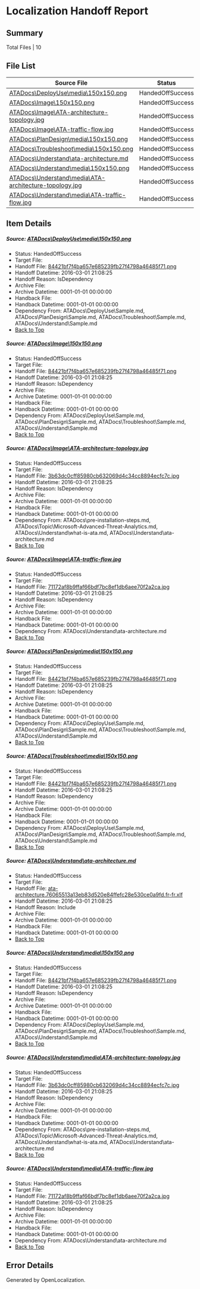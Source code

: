 # <a name='report-top'></a> Localization Handoff Report

## Summary
 Total Files | 10

## File List
 Source File | Status | Details 
 ----------- | ------ | ------- 
 [ATADocs\DeployUse\media\150x150.png](https://github.com/Microsoft/ATADocs-pr/blob/db99de92dbbf008a194b501e137e3848c9f58090/ATADocs/DeployUse/media/150x150.png) | HandedOffSuccess | [Details](#84421bf7f4ba657e685239fb27f4798a46485f7112)
 [ATADocs\Image\150x150.png](https://github.com/Microsoft/ATADocs-pr/blob/db99de92dbbf008a194b501e137e3848c9f58090/ATADocs/Image/150x150.png) | HandedOffSuccess | [Details](#84421bf7f4ba657e685239fb27f4798a46485f7123)
 [ATADocs\Image\ATA-architecture-topology.jpg](https://github.com/Microsoft/ATADocs-pr/blob/db99de92dbbf008a194b501e137e3848c9f58090/ATADocs/Image/ATA-architecture-topology.jpg) | HandedOffSuccess | [Details](#3b63dc0cff85980cb632069d4c34cc8894ecfc7c29)
 [ATADocs\Image\ATA-traffic-flow.jpg](https://github.com/Microsoft/ATADocs-pr/blob/db99de92dbbf008a194b501e137e3848c9f58090/ATADocs/Image/ATA-traffic-flow.jpg) | HandedOffSuccess | [Details](#71172af8b9ffaf66bdf7bc8ef1db6aee70f2a2ca74)
 [ATADocs\PlanDesign\media\150x150.png](https://github.com/Microsoft/ATADocs-pr/blob/db99de92dbbf008a194b501e137e3848c9f58090/ATADocs/PlanDesign/media/150x150.png) | HandedOffSuccess | [Details](#84421bf7f4ba657e685239fb27f4798a46485f71104)
 [ATADocs\Troubleshoot\media\150x150.png](https://github.com/Microsoft/ATADocs-pr/blob/db99de92dbbf008a194b501e137e3848c9f58090/ATADocs/Troubleshoot/media/150x150.png) | HandedOffSuccess | [Details](#84421bf7f4ba657e685239fb27f4798a46485f71114)
 [ATADocs\Understand\ata-architecture.md](https://github.com/Microsoft/ATADocs-pr/blob/db99de92dbbf008a194b501e137e3848c9f58090/ATADocs/Understand/ata-architecture.md) | HandedOffSuccess | [Details](#5acb10d04d5d33c84faede28489a310f14cc6b39121)
 [ATADocs\Understand\media\150x150.png](https://github.com/Microsoft/ATADocs-pr/blob/db99de92dbbf008a194b501e137e3848c9f58090/ATADocs/Understand/media/150x150.png) | HandedOffSuccess | [Details](#84421bf7f4ba657e685239fb27f4798a46485f71125)
 [ATADocs\Understand\media\ATA-architecture-topology.jpg](https://github.com/Microsoft/ATADocs-pr/blob/db99de92dbbf008a194b501e137e3848c9f58090/ATADocs/Understand/media/ATA-architecture-topology.jpg) | HandedOffSuccess | [Details](#3b63dc0cff85980cb632069d4c34cc8894ecfc7c126)
 [ATADocs\Understand\media\ATA-traffic-flow.jpg](https://github.com/Microsoft/ATADocs-pr/blob/db99de92dbbf008a194b501e137e3848c9f58090/ATADocs/Understand/media/ATA-traffic-flow.jpg) | HandedOffSuccess | [Details](#71172af8b9ffaf66bdf7bc8ef1db6aee70f2a2ca127)

## Item Details
##### <a name='84421bf7f4ba657e685239fb27f4798a46485f7112'></a> Source: [ATADocs\DeployUse\media\150x150.png](https://github.com/Microsoft/ATADocs-pr/blob/db99de92dbbf008a194b501e137e3848c9f58090/ATADocs/DeployUse/media/150x150.png)
* Status: HandedOffSuccess
* Target File: 
* Handoff File: [84421bf7f4ba657e685239fb27f4798a46485f71.png](https://github.com/Microsoft/ATA.handoff/blob/b33e961a041e2d3b8ff1ef3742d147041124bfcf/ol-handoff/Microsoft/ATADocs-pr.fr-fr/master/84421bf7f4ba657e685239fb27f4798a46485f71.png)
* Handoff Datetime: 2016-03-01 21:08:25
* Handoff Reason: IsDependency
* Archive File: 
* Archive Datetime: 0001-01-01 00:00:00
* Handback File: 
* Handback Datetime: 0001-01-01 00:00:00
* Dependency From: ATADocs\DeployUse\Sample.md, ATADocs\PlanDesign\Sample.md, ATADocs\Troubleshoot\Sample.md, ATADocs\Understand\Sample.md
* [Back to Top](#report-top)

##### <a name='84421bf7f4ba657e685239fb27f4798a46485f7123'></a> Source: [ATADocs\Image\150x150.png](https://github.com/Microsoft/ATADocs-pr/blob/db99de92dbbf008a194b501e137e3848c9f58090/ATADocs/Image/150x150.png)
* Status: HandedOffSuccess
* Target File: 
* Handoff File: [84421bf7f4ba657e685239fb27f4798a46485f71.png](https://github.com/Microsoft/ATA.handoff/blob/b33e961a041e2d3b8ff1ef3742d147041124bfcf/ol-handoff/Microsoft/ATADocs-pr.fr-fr/master/84421bf7f4ba657e685239fb27f4798a46485f71.png)
* Handoff Datetime: 2016-03-01 21:08:25
* Handoff Reason: IsDependency
* Archive File: 
* Archive Datetime: 0001-01-01 00:00:00
* Handback File: 
* Handback Datetime: 0001-01-01 00:00:00
* Dependency From: ATADocs\DeployUse\Sample.md, ATADocs\PlanDesign\Sample.md, ATADocs\Troubleshoot\Sample.md, ATADocs\Understand\Sample.md
* [Back to Top](#report-top)

##### <a name='3b63dc0cff85980cb632069d4c34cc8894ecfc7c29'></a> Source: [ATADocs\Image\ATA-architecture-topology.jpg](https://github.com/Microsoft/ATADocs-pr/blob/db99de92dbbf008a194b501e137e3848c9f58090/ATADocs/Image/ATA-architecture-topology.jpg)
* Status: HandedOffSuccess
* Target File: 
* Handoff File: [3b63dc0cff85980cb632069d4c34cc8894ecfc7c.jpg](https://github.com/Microsoft/ATA.handoff/blob/b33e961a041e2d3b8ff1ef3742d147041124bfcf/ol-handoff/Microsoft/ATADocs-pr.fr-fr/master/3b63dc0cff85980cb632069d4c34cc8894ecfc7c.jpg)
* Handoff Datetime: 2016-03-01 21:08:25
* Handoff Reason: IsDependency
* Archive File: 
* Archive Datetime: 0001-01-01 00:00:00
* Handback File: 
* Handback Datetime: 0001-01-01 00:00:00
* Dependency From: ATADocs\pre-installation-steps.md, ATADocs\Topic\Microsoft-Advanced-Threat-Analytics.md, ATADocs\Understand\what-is-ata.md, ATADocs\Understand\ata-architecture.md
* [Back to Top](#report-top)

##### <a name='71172af8b9ffaf66bdf7bc8ef1db6aee70f2a2ca74'></a> Source: [ATADocs\Image\ATA-traffic-flow.jpg](https://github.com/Microsoft/ATADocs-pr/blob/db99de92dbbf008a194b501e137e3848c9f58090/ATADocs/Image/ATA-traffic-flow.jpg)
* Status: HandedOffSuccess
* Target File: 
* Handoff File: [71172af8b9ffaf66bdf7bc8ef1db6aee70f2a2ca.jpg](https://github.com/Microsoft/ATA.handoff/blob/b33e961a041e2d3b8ff1ef3742d147041124bfcf/ol-handoff/Microsoft/ATADocs-pr.fr-fr/master/71172af8b9ffaf66bdf7bc8ef1db6aee70f2a2ca.jpg)
* Handoff Datetime: 2016-03-01 21:08:25
* Handoff Reason: IsDependency
* Archive File: 
* Archive Datetime: 0001-01-01 00:00:00
* Handback File: 
* Handback Datetime: 0001-01-01 00:00:00
* Dependency From: ATADocs\Understand\ata-architecture.md
* [Back to Top](#report-top)

##### <a name='84421bf7f4ba657e685239fb27f4798a46485f71104'></a> Source: [ATADocs\PlanDesign\media\150x150.png](https://github.com/Microsoft/ATADocs-pr/blob/db99de92dbbf008a194b501e137e3848c9f58090/ATADocs/PlanDesign/media/150x150.png)
* Status: HandedOffSuccess
* Target File: 
* Handoff File: [84421bf7f4ba657e685239fb27f4798a46485f71.png](https://github.com/Microsoft/ATA.handoff/blob/b33e961a041e2d3b8ff1ef3742d147041124bfcf/ol-handoff/Microsoft/ATADocs-pr.fr-fr/master/84421bf7f4ba657e685239fb27f4798a46485f71.png)
* Handoff Datetime: 2016-03-01 21:08:25
* Handoff Reason: IsDependency
* Archive File: 
* Archive Datetime: 0001-01-01 00:00:00
* Handback File: 
* Handback Datetime: 0001-01-01 00:00:00
* Dependency From: ATADocs\DeployUse\Sample.md, ATADocs\PlanDesign\Sample.md, ATADocs\Troubleshoot\Sample.md, ATADocs\Understand\Sample.md
* [Back to Top](#report-top)

##### <a name='84421bf7f4ba657e685239fb27f4798a46485f71114'></a> Source: [ATADocs\Troubleshoot\media\150x150.png](https://github.com/Microsoft/ATADocs-pr/blob/db99de92dbbf008a194b501e137e3848c9f58090/ATADocs/Troubleshoot/media/150x150.png)
* Status: HandedOffSuccess
* Target File: 
* Handoff File: [84421bf7f4ba657e685239fb27f4798a46485f71.png](https://github.com/Microsoft/ATA.handoff/blob/b33e961a041e2d3b8ff1ef3742d147041124bfcf/ol-handoff/Microsoft/ATADocs-pr.fr-fr/master/84421bf7f4ba657e685239fb27f4798a46485f71.png)
* Handoff Datetime: 2016-03-01 21:08:25
* Handoff Reason: IsDependency
* Archive File: 
* Archive Datetime: 0001-01-01 00:00:00
* Handback File: 
* Handback Datetime: 0001-01-01 00:00:00
* Dependency From: ATADocs\DeployUse\Sample.md, ATADocs\PlanDesign\Sample.md, ATADocs\Troubleshoot\Sample.md, ATADocs\Understand\Sample.md
* [Back to Top](#report-top)

##### <a name='5acb10d04d5d33c84faede28489a310f14cc6b39121'></a> Source: [ATADocs\Understand\ata-architecture.md](https://github.com/Microsoft/ATADocs-pr/blob/db99de92dbbf008a194b501e137e3848c9f58090/ATADocs/Understand/ata-architecture.md)
* Status: HandedOffSuccess
* Target File: 
* Handoff File: [ata-architecture.76065513a13eb83d520e84ffefc28e530ce0a9fd.fr-fr.xlf](https://github.com/Microsoft/ATA.handoff/blob/b33e961a041e2d3b8ff1ef3742d147041124bfcf/ol-handoff/Microsoft/ATADocs-pr.fr-fr/master/ata-architecture.76065513a13eb83d520e84ffefc28e530ce0a9fd.fr-fr.xlf)
* Handoff Datetime: 2016-03-01 21:08:25
* Handoff Reason: Include
* Archive File: 
* Archive Datetime: 0001-01-01 00:00:00
* Handback File: 
* Handback Datetime: 0001-01-01 00:00:00
* [Back to Top](#report-top)

##### <a name='84421bf7f4ba657e685239fb27f4798a46485f71125'></a> Source: [ATADocs\Understand\media\150x150.png](https://github.com/Microsoft/ATADocs-pr/blob/db99de92dbbf008a194b501e137e3848c9f58090/ATADocs/Understand/media/150x150.png)
* Status: HandedOffSuccess
* Target File: 
* Handoff File: [84421bf7f4ba657e685239fb27f4798a46485f71.png](https://github.com/Microsoft/ATA.handoff/blob/b33e961a041e2d3b8ff1ef3742d147041124bfcf/ol-handoff/Microsoft/ATADocs-pr.fr-fr/master/84421bf7f4ba657e685239fb27f4798a46485f71.png)
* Handoff Datetime: 2016-03-01 21:08:25
* Handoff Reason: IsDependency
* Archive File: 
* Archive Datetime: 0001-01-01 00:00:00
* Handback File: 
* Handback Datetime: 0001-01-01 00:00:00
* Dependency From: ATADocs\DeployUse\Sample.md, ATADocs\PlanDesign\Sample.md, ATADocs\Troubleshoot\Sample.md, ATADocs\Understand\Sample.md
* [Back to Top](#report-top)

##### <a name='3b63dc0cff85980cb632069d4c34cc8894ecfc7c126'></a> Source: [ATADocs\Understand\media\ATA-architecture-topology.jpg](https://github.com/Microsoft/ATADocs-pr/blob/db99de92dbbf008a194b501e137e3848c9f58090/ATADocs/Understand/media/ATA-architecture-topology.jpg)
* Status: HandedOffSuccess
* Target File: 
* Handoff File: [3b63dc0cff85980cb632069d4c34cc8894ecfc7c.jpg](https://github.com/Microsoft/ATA.handoff/blob/b33e961a041e2d3b8ff1ef3742d147041124bfcf/ol-handoff/Microsoft/ATADocs-pr.fr-fr/master/3b63dc0cff85980cb632069d4c34cc8894ecfc7c.jpg)
* Handoff Datetime: 2016-03-01 21:08:25
* Handoff Reason: IsDependency
* Archive File: 
* Archive Datetime: 0001-01-01 00:00:00
* Handback File: 
* Handback Datetime: 0001-01-01 00:00:00
* Dependency From: ATADocs\pre-installation-steps.md, ATADocs\Topic\Microsoft-Advanced-Threat-Analytics.md, ATADocs\Understand\what-is-ata.md, ATADocs\Understand\ata-architecture.md
* [Back to Top](#report-top)

##### <a name='71172af8b9ffaf66bdf7bc8ef1db6aee70f2a2ca127'></a> Source: [ATADocs\Understand\media\ATA-traffic-flow.jpg](https://github.com/Microsoft/ATADocs-pr/blob/db99de92dbbf008a194b501e137e3848c9f58090/ATADocs/Understand/media/ATA-traffic-flow.jpg)
* Status: HandedOffSuccess
* Target File: 
* Handoff File: [71172af8b9ffaf66bdf7bc8ef1db6aee70f2a2ca.jpg](https://github.com/Microsoft/ATA.handoff/blob/b33e961a041e2d3b8ff1ef3742d147041124bfcf/ol-handoff/Microsoft/ATADocs-pr.fr-fr/master/71172af8b9ffaf66bdf7bc8ef1db6aee70f2a2ca.jpg)
* Handoff Datetime: 2016-03-01 21:08:25
* Handoff Reason: IsDependency
* Archive File: 
* Archive Datetime: 0001-01-01 00:00:00
* Handback File: 
* Handback Datetime: 0001-01-01 00:00:00
* Dependency From: ATADocs\Understand\ata-architecture.md
* [Back to Top](#report-top)


## Error Details

Generated by OpenLocalization.
